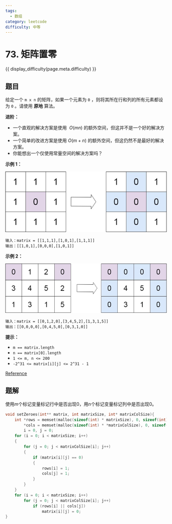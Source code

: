 ```yaml
---
tags:
  - 数组
category: leetcode
difficulty: 中等
---
```


# 73. 矩阵置零

{{ display_difficulty(page.meta.difficulty) }}

## 题目

给定一个 `m x n` 的矩阵，如果一个元素为 `0` ，则将其所在行和列的所有元素都设为 `0` 。请使用 **原地** 算法。

**进阶：**

* 一个直观的解决方案是使用  $O(mn)$ 的额外空间，但这并不是一个好的解决方案。
* 一个简单的改进方案是使用 $O(m + n)$ 的额外空间，但这仍然不是最好的解决方案。
* 你能想出一个仅使用常量空间的解决方案吗？

**示例 1：**

![Example 1](img/73_example_1.jpg)

```
输入：matrix = [[1,1,1],[1,0,1],[1,1,1]]
输出：[[1,0,1],[0,0,0],[1,0,1]]
```

**示例 2：**

![Example 1](img/73_example_2.jpg)

```
输入：matrix = [[0,1,2,0],[3,4,5,2],[1,3,1,5]]
输出：[[0,0,0,0],[0,4,5,0],[0,3,1,0]]
```

**提示：**

* `m == matrix.length`
* `n == matrix[0].length`
* `1 <= m, n <= 200`
* `-2^31 <= matrix[i][j] <= 2^31 - 1`

[Reference](https://leetcode-cn.com/problems/set-matrix-zeroes)

## 题解

使用$m$个标记变量标记行中是否出现0，用$n$个标记变量标记列中是否出现0。

```c
void setZeroes(int** matrix, int matrixSize, int* matrixColSize){
    int *rows = memset(malloc(sizeof(int) * matrixSize), 0, sizeof(int) * matrixSize),
        *cols = memset(malloc(sizeof(int) * *matrixColSize), 0, sizeof(int) * *matrixColSize),
        i = 0, j = 0;
    for (i = 0; i < matrixSize; i++)
    {
        for (j = 0; j < matrixColSize[i]; j++)
        {
            if (matrix[i][j] == 0)
            {
                rows[i] = 1;
                cols[j] = 1;
            }
        }
    }
    for (i = 0; i < matrixSize; i++)
        for (j = 0; j < matrixColSize[i]; j++)
            if (rows[i] || cols[j])
                matrix[i][j] = 0;
}
```
